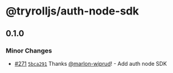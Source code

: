 # @tryrolljs/auth-node-sdk

## 0.1.0

### Minor Changes

- [#271](https://github.com/TuringAdvisoryGroup/tryrolljs/pull/271) [`5bca291`](https://github.com/TuringAdvisoryGroup/tryrolljs/commit/5bca29136ae3051a280a6baf3098e845e1d94efa) Thanks [@marlon-wiprud](https://github.com/marlon-wiprud)! - Add auth node SDK
